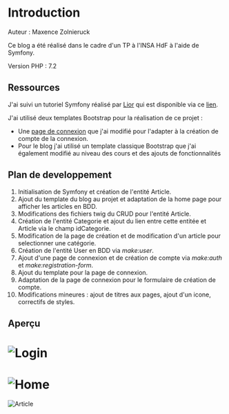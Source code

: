 # Introduction

Auteur : Maxence Zolnieruck

Ce blog a été réalisé dans le cadre d'un TP à l'INSA HdF à l'aide de Symfony.

Version PHP : 7.2

## Ressources

J'ai suivi un tutoriel Symfony réalisé par [Lior](https://www.youtube.com/channel/UCS71mal_TkTW_PpZR9YLpIA) qui est disponible via ce [lien](https://www.youtube.com/watch?v=UTusmVpwJXo&list=PLpUhHhXoxrjdQLodxlHFY09_9XzqdPBW8&ab_channel=LiorCHAMLA).

J'ai utilisé deux templates Bootstrap pour la réalisation de ce projet :

- Une [page de connexion](https://preview.colorlib.com/downloads/free/login-form-v1.zip) que j'ai modifié pour l'adapter à la création de compte de la connexion.
- Pour le blog j'ai utilisé un template classique Bootstrap que j'ai également modifié au niveau des cours et des ajouts de fonctionnalités

## Plan de developpement

1. Initialisation de Symfony et création de l'entité Article.
2. Ajout du template du blog au projet et adaptation de la home page pour afficher les articles en BDD.
3. Modifications des fichiers twig du CRUD pour l'entité Article.
4. Création de l'entité Categorie et ajout du lien entre cette entitée et Article via le champ idCategorie.
5. Modification de la page de création et de modification d'un article pour selectionner une catégorie.
6. Création de l'entité User en BDD via *make:user*.
7. Ajout d'une page de connexion et de création de compte via *make:auth* et *make:registration-form*.
8. Ajout du template pour la page de connexion.
9. Adaptation de la page de connexion pour le formulaire de création de compte.
10. Modifications mineures : ajout de titres aux pages, ajout d'un icone, correctifs de styles.

## Aperçu
![Login](https://i.imgur.com/FD06PBG.png)
======
![Home](https://i.imgur.com/biTADSS.png)
======
![Article](https://i.imgur.com/k9xIxcd.png)
